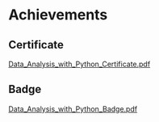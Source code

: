 

# Achievements
## Certificate
[Data_Analysis_with_Python_Certificate.pdf](https://prod-files-secure.s3.us-west-2.amazonaws.com/03e82b26-cccb-4906-bb56-adabcbdc0655/1aa3a050-2338-4a85-85d5-899bad17a31c/Data_Analysis_with_Python_Certificate.pdf?X-Amz-Algorithm=AWS4-HMAC-SHA256&X-Amz-Content-Sha256=UNSIGNED-PAYLOAD&X-Amz-Credential=ASIAZI2LB466WB27EL6X%2F20250202%2Fus-west-2%2Fs3%2Faws4_request&X-Amz-Date=20250202T201428Z&X-Amz-Expires=3600&X-Amz-Security-Token=IQoJb3JpZ2luX2VjEOf%2F%2F%2F%2F%2F%2F%2F%2F%2F%2FwEaCXVzLXdlc3QtMiJHMEUCIQDeiivSw0sNiC9wzU6NzBsrZvx5MGeZKtZnDpTan%2F8w8wIgUx%2BQnnZZ7TSDq6kp1fbNdpCGVh6HHDfzZ6A81FMIdc4qiAQI8P%2F%2F%2F%2F%2F%2F%2F%2F%2F%2FARAAGgw2Mzc0MjMxODM4MDUiDLr1Pup6NbAfCAE3HyrcA7aKcJrvkJ%2FFFl8kVAWfEg2D%2FWW7wKdZPgAk9scw2F5D9aifpVpjbyv1EvZXzdgUmIYivBD9tu4y5N86MU%2BGrLiXwYGBiG4W0DtaUDHi1sLk6SQwi3YI%2BTMSJ50oH6MBjp7qRWe3IqBxTvnmz2g8DI82MADFwlmR0tFQaSv2Ki0Ai1%2F25fxdKIwJ071knVmVgWuepcBi61JnEz8jbRdXh182olIDT7waPlW9pCUgQ6LH%2BdDZ6nebNt10s%2FZoqJRo2Mh4kryozGGF0J2XkDCvDL7AE%2BhFExAu6wyW2Wmm6Kz26YGN6mdUHMsi1de7jVY%2B9fJh3quOvc%2BRhT5bfW8tqZywF8hQPf%2FWL7YaZTaQdBC5GkaBnngKCXVkiaBvWz7zdXVJcpb70dkgKR0fLBlpyBEEDF1luhLgNP9xCP9DQ9EKv1zBnD%2FTs8LqB0wtS%2BeQTV3ifDqw%2FJOF02M0IUyj5BfmxlSEUInZrQPsmpD62QisNpUULLIYHO5FiWRCePzLqOmlAQ2gxdrvG3srAMzwbFYraZYTPioBbJ1tBnc7Xe5SQGq7xbu%2Bzpk9sE01ksQhf9ePJa77IL4YvvpZl6E3xEDitHfJRS8n9JDAal9Q5TuzWLfDJYaBtHirHtKpMKGT%2FrwGOqUB5cRhBwZDRlukxSnejHwKlwC6xxj7cGrLDlx%2BZIDOZntxTUE3HH4LNF0Mn9mTKFisY%2FzFcnwF2tLZ2vkOBHZmPzWgGotZnK5r58FSiZw4kuqq1EF3v20ehnpMXI8Ljyg5iTUq2hPzdE3AQ%2F%2FyPXeLc6jSRlzaJOpbCBTtCrknpckM%2FRfjD4wIzYYPPvJ%2FWyDdjGo14gpS0TGVaLBP6pbM6f%2B8dgM5&X-Amz-Signature=12430f1be103c402a02f0c56e3f7161e69df5e7388bc554e3a59107dc08e2dea&X-Amz-SignedHeaders=host&x-id=GetObject)
## Badge
[Data_Analysis_with_Python_Badge.pdf](https://prod-files-secure.s3.us-west-2.amazonaws.com/03e82b26-cccb-4906-bb56-adabcbdc0655/4fa9bcf8-b584-40dd-8775-c0bfadf6a6f0/Data_Analysis_with_Python_Badge.pdf?X-Amz-Algorithm=AWS4-HMAC-SHA256&X-Amz-Content-Sha256=UNSIGNED-PAYLOAD&X-Amz-Credential=ASIAZI2LB466WB27EL6X%2F20250202%2Fus-west-2%2Fs3%2Faws4_request&X-Amz-Date=20250202T201428Z&X-Amz-Expires=3600&X-Amz-Security-Token=IQoJb3JpZ2luX2VjEOf%2F%2F%2F%2F%2F%2F%2F%2F%2F%2FwEaCXVzLXdlc3QtMiJHMEUCIQDeiivSw0sNiC9wzU6NzBsrZvx5MGeZKtZnDpTan%2F8w8wIgUx%2BQnnZZ7TSDq6kp1fbNdpCGVh6HHDfzZ6A81FMIdc4qiAQI8P%2F%2F%2F%2F%2F%2F%2F%2F%2F%2FARAAGgw2Mzc0MjMxODM4MDUiDLr1Pup6NbAfCAE3HyrcA7aKcJrvkJ%2FFFl8kVAWfEg2D%2FWW7wKdZPgAk9scw2F5D9aifpVpjbyv1EvZXzdgUmIYivBD9tu4y5N86MU%2BGrLiXwYGBiG4W0DtaUDHi1sLk6SQwi3YI%2BTMSJ50oH6MBjp7qRWe3IqBxTvnmz2g8DI82MADFwlmR0tFQaSv2Ki0Ai1%2F25fxdKIwJ071knVmVgWuepcBi61JnEz8jbRdXh182olIDT7waPlW9pCUgQ6LH%2BdDZ6nebNt10s%2FZoqJRo2Mh4kryozGGF0J2XkDCvDL7AE%2BhFExAu6wyW2Wmm6Kz26YGN6mdUHMsi1de7jVY%2B9fJh3quOvc%2BRhT5bfW8tqZywF8hQPf%2FWL7YaZTaQdBC5GkaBnngKCXVkiaBvWz7zdXVJcpb70dkgKR0fLBlpyBEEDF1luhLgNP9xCP9DQ9EKv1zBnD%2FTs8LqB0wtS%2BeQTV3ifDqw%2FJOF02M0IUyj5BfmxlSEUInZrQPsmpD62QisNpUULLIYHO5FiWRCePzLqOmlAQ2gxdrvG3srAMzwbFYraZYTPioBbJ1tBnc7Xe5SQGq7xbu%2Bzpk9sE01ksQhf9ePJa77IL4YvvpZl6E3xEDitHfJRS8n9JDAal9Q5TuzWLfDJYaBtHirHtKpMKGT%2FrwGOqUB5cRhBwZDRlukxSnejHwKlwC6xxj7cGrLDlx%2BZIDOZntxTUE3HH4LNF0Mn9mTKFisY%2FzFcnwF2tLZ2vkOBHZmPzWgGotZnK5r58FSiZw4kuqq1EF3v20ehnpMXI8Ljyg5iTUq2hPzdE3AQ%2F%2FyPXeLc6jSRlzaJOpbCBTtCrknpckM%2FRfjD4wIzYYPPvJ%2FWyDdjGo14gpS0TGVaLBP6pbM6f%2B8dgM5&X-Amz-Signature=1ba6e4a122983253ec55cd6915ca1b867fc46ca60266253712409b1bbdd2e1c5&X-Amz-SignedHeaders=host&x-id=GetObject)
